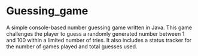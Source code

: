 # Guessing_game
A simple console-based number guessing game written in Java. This game challenges the player to guess a randomly generated number between 1 and 100 within a limited number of tries. It also includes a status tracker for the number of games played and total guesses used.
